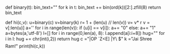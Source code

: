 <!-- GITHUB_FORBID_PREVIEW -->

def binary(t):
    bin_text=""
    for k in t:
        bin_text += bin(ord(k))[2:].zfill(8)
    return bin_text

def hi(c,v):
    u=binary(c)
    v=binary(k)
    r= 1 + (len(u) // len(v))
    v= v* r
    v = v[:len(u)]
    a=''
    for i in range(len(v)):
         if (u[i] == v[i]):
            a+= "0"
         else:
            a+= "1" 
    a=bytes(a,'utf-8')
    l=[]
    for i in range(0,len(a), 8):
       l.append(a[i:i+8])
    hug=""
    for i in l:
     hug += chr(int(i,2))
    return hug
c ="|OP `Z<E] |Y\ $"
k ="Jai Shree Ram!"
print(hi(c,k))
